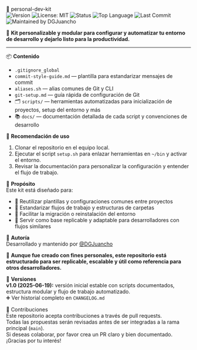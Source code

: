 🧰 personal-dev-kit  
![Version](https://img.shields.io/badge/version-v1.0-blue)
![License: MIT](https://img.shields.io/badge/License-MIT-yellow.svg)
![Status](https://img.shields.io/badge/status-public-brightgreen)
![Top Language](https://img.shields.io/github/languages/top/DGJuancho/personal-dev-kit)
![Last Commit](https://img.shields.io/github/last-commit/DGJuancho/personal-dev-kit)
![Maintained by DGJuancho](https://img.shields.io/badge/maintained%20by-DGJuancho-1976D2)

🧰 **Kit personalizable y modular para configurar y automatizar tu entorno de desarrollo y dejarlo listo para la productividad.**

---

📦 **Contenido**  
- `.gitignore_global`  
- `commit-style-guide.md` — plantilla para estandarizar mensajes de commit  
- `aliases.sh` — alias comunes de Git y CLI  
- `git-setup.md` — guía rápida de configuración de Git  
- 🗂️ `scripts/` — herramientas automatizadas para inicialización de proyectos, setup del entorno y más  
- 📚 `docs/` — documentación detallada de cada script y convenciones de desarrollo  

🚀 **Recomendación de uso**  
1. Clonar el repositorio en el equipo local.  
2. Ejecutar el script `setup.sh` para enlazar herramientas en `~/bin` y activar el entorno.  
3. Revisar la documentación para personalizar la configuración y entender el flujo de trabajo.  

📘 **Propósito**  
Este kit está diseñado para:  
- 🔁 Reutilizar plantillas y configuraciones comunes entre proyectos  
- 📂 Estandarizar flujos de trabajo y estructuras de carpetas  
- 🔄 Facilitar la migración o reinstalación del entorno  
- 🤝 Servir como base replicable y adaptable para desarrolladores con flujos similares  

👤 **Autoría**  
Desarrollado y mantenido por [@DGJuancho](https://github.com/DGJuancho)  

💼 **Aunque fue creado con fines personales, este repositorio está estructurado para ser replicable, escalable y útil como referencia para otros desarrolladores.**  

📌 **Versiones**  
**v1.0 (2025-06-19):** versión inicial estable con scripts documentados, estructura modular y flujo de trabajo automatizado.  
➕ Ver historial completo en `CHANGELOG.md`  

🙌 Contribuciones  
Este repositorio acepta contribuciones a través de pull requests.  
Todas las propuestas serán revisadas antes de ser integradas a la rama principal (`main`).  
Si deseas colaborar, por favor crea un PR claro y bien documentado. ¡Gracias por tu interés!
